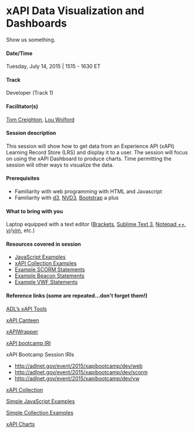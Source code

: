 # xAPI Data Visualization and Dashboards

Show us something. 

#### Date/Time
Tuesday, July 14, 2015 | 1515 - 1630 ET

#### Track
Developer (Track 1)

#### Facilitator(s)
[Tom Creighton](https://www.linkedin.com/pub/tom-creighton/16/9b7/14), [Lou Wolford](https://www.linkedin.com/pub/lou-wolford/42/747/623) 

#### Session description
This session will show how to get data from an Experience API (xAPI) Learning Record Store (LRS) and display it to a user. The session will focus on using the xAPI Dashboard to produce charts. Time permitting the session will other ways to visualize the data.

#### Prerequisites 
* Familiarity with web programming with HTML and Javascript
* Familiarity with [d3](http://d3js.org/), [NVD3](http://nvd3.org/), [Bootstrap](http://getbootstrap.com/) a plus

#### What to bring with you
Laptop equipped with a text editor ([Brackets](http://brackets.io/), [Sublime Text 3](http://www.sublimetext.com/), [Notepad ++](https://notepad-plus-plus.org/), [vi](http://ex-vi.sourceforge.net/)/[vim](http://vim.sourceforge.net/), etc.) 

#### Resources covered in session
* [JavaScript Examples](https://gist.github.com/ljwolford/9f0ae636b7bb36708a68)
* [xAPI Collection Examples](https://gist.github.com/ljwolford/ac2dfc8fab5d2c91a1ea)
* [Example SCORM Statements](https://gist.github.com/ljwolford/94ddbaad5226ac274cd0)
* [Example Beacon Statements](https://gist.github.com/ljwolford/0591c60c14e295c4f7d1)
* [Example VWF Statements](https://gist.github.com/ljwolford/5020139db43b449e8042)


#### Reference links (some are repeated...don't forget them!)


[ADL’s xAPI Tools](http://adlnet.github.io)

[xAPI Canteen](http://adlnet.github.io/xapi-canteen/)

[xAPIWrapper](https://github.com/adlnet/xAPIWrapper)

[xAPI bootcamp IRI](http://adlnet.gov/event/2015/xapibootcamp)

xAPI Bootcamp Session IRIs

* http://adlnet.gov/event/2015/xapibootcamp/dev/web
* http://adlnet.gov/event/2015/xapibootcamp/dev/scorm
* http://adlnet.gov/event/2015/xapibootcamp/dev/vw

[xAPI Collection](https://github.com/adlnet/xAPI-Dashboard/blob/master/API_collection.md)

[Simple JavaScript Examples](https://gist.github.com/ljwolford/9f0ae636b7bb36708a68)

[Simple Collection Examples](https://gist.github.com/ljwolford/ac2dfc8fab5d2c91a1ea)

[xAPI Charts](https://creighton.github.io/xAPI-Charts/)


